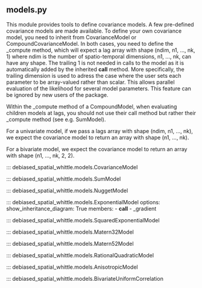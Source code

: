 
## models.py
This module provides tools to define covariance models. A few pre-defined covariance
models are made available. To define your own covariance model, you need
to inherit from CovarianceModel or CompoundCovarianceModel.
In both cases, you need to define the _compute method, which will expect
a lag array with shape (ndim, n1, ..., nk, 1) where ndim is the number
of spatio-temporal dimensions, n1, ..., nk, can have any shape.
The trailing 1 is not needed in calls to the model as it is automatically added by
the inherited __call__ method.
More specifically, the trailing dimension is used to adress the case where
the user sets each parameter to be array-valued rather than scalar. This allows
parallel evaluation of the likelihood for several model parameters. This feature
can be ignored by new users of the package.

Within the _compute method of a CompoundModel, when evaluating children models at lags,
you should not use their call method but rather their _compute method (see e.g. SumModel).

For a univariate model, if we pass a lags array with shape
(ndim, n1, ..., nk), we expect the covariance model to return an array with
shape (n1, ..., nk).

For a bivariate model, we expect the covariance model to return an array with
shape (n1, ..., nk, 2, 2).

::: debiased_spatial_whittle.models.CovarianceModel

::: debiased_spatial_whittle.models.SumModel

::: debiased_spatial_whittle.models.NuggetModel

::: debiased_spatial_whittle.models.ExponentialModel
    options:
      show_inheritance_diagram: True
      members:
        - __call__
        - _gradient

::: debiased_spatial_whittle.models.SquaredExponentialModel

::: debiased_spatial_whittle.models.Matern32Model

::: debiased_spatial_whittle.models.Matern52Model

::: debiased_spatial_whittle.models.RationalQuadraticModel

::: debiased_spatial_whittle.models.AnisotropicModel

::: debiased_spatial_whittle.models.BivariateUniformCorrelation
